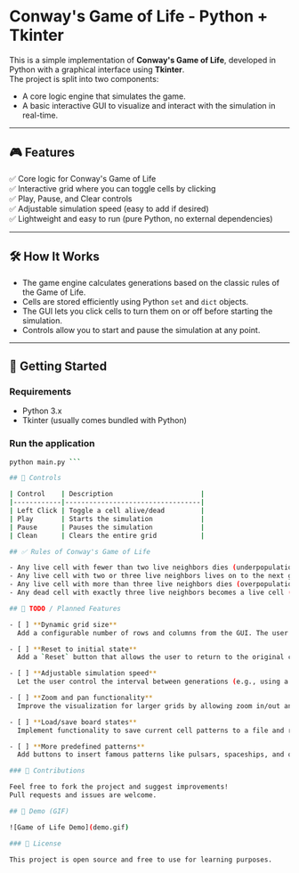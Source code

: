 # Conway's Game of Life - Python + Tkinter

This is a simple implementation of **Conway's Game of Life**, developed in Python with a graphical interface using **Tkinter**.  
The project is split into two components:  
- A core logic engine that simulates the game.  
- A basic interactive GUI to visualize and interact with the simulation in real-time.

---

## 🎮 Features

✅ Core logic for Conway's Game of Life  
✅ Interactive grid where you can toggle cells by clicking  
✅ Play, Pause, and Clear controls  
✅ Adjustable simulation speed (easy to add if desired)  
✅ Lightweight and easy to run (pure Python, no external dependencies)

---

## 🛠️ How It Works

- The game engine calculates generations based on the classic rules of the Game of Life.  
- Cells are stored efficiently using Python `set` and `dict` objects.  
- The GUI lets you click cells to turn them on or off before starting the simulation.  
- Controls allow you to start and pause the simulation at any point.

---

## 🚀 Getting Started

### Requirements
- Python 3.x  
- Tkinter (usually comes bundled with Python)

### Run the application
```bash
python main.py ```

## 🎨 Controls

| Control    | Description                      |
|------------|----------------------------------|
| Left Click | Toggle a cell alive/dead         |
| Play       | Starts the simulation            |
| Pause      | Pauses the simulation            |
| Clean      | Clears the entire grid           |

## ✅ Rules of Conway's Game of Life

- Any live cell with fewer than two live neighbors dies (underpopulation).
- Any live cell with two or three live neighbors lives on to the next generation.
- Any live cell with more than three live neighbors dies (overpopulation).
- Any dead cell with exactly three live neighbors becomes a live cell (reproduction).

## 🚧 TODO / Planned Features

- [ ] **Dynamic grid size**  
  Add a configurable number of rows and columns from the GUI. The user should be able to increase or decrease the display size without restarting the application.

- [ ] **Reset to initial state**  
  Add a `Reset` button that allows the user to return to the original configuration they set before starting the simulation. This will involve saving the "initial state" as a reference point.

- [ ] **Adjustable simulation speed**  
  Let the user control the interval between generations (e.g., using a `Scale` widget).

- [ ] **Zoom and pan functionality**  
  Improve the visualization for larger grids by allowing zoom in/out and moving around the board.

- [ ] **Load/save board states**  
  Implement functionality to save current cell patterns to a file and reload them later.

- [ ] **More predefined patterns**  
  Add buttons to insert famous patterns like pulsars, spaceships, and oscillator

### 🤝 Contributions

Feel free to fork the project and suggest improvements!
Pull requests and issues are welcome.

## 🎥 Demo (GIF)

![Game of Life Demo](demo.gif)

### 📝 License

This project is open source and free to use for learning purposes.
